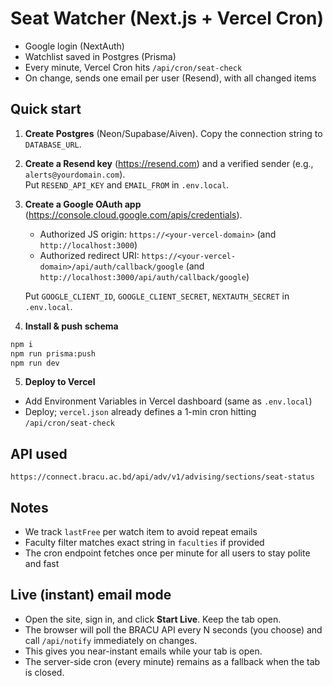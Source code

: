 
# Seat Watcher (Next.js + Vercel Cron)

- Google login (NextAuth)
- Watchlist saved in Postgres (Prisma)
- Every minute, Vercel Cron hits `/api/cron/seat-check`
- On change, sends one email per user (Resend), with all changed items

## Quick start

1) **Create Postgres** (Neon/Supabase/Aiven). Copy the connection string to `DATABASE_URL`.

2) **Create a Resend key** (https://resend.com) and a verified sender (e.g., `alerts@yourdomain.com`).  
   Put `RESEND_API_KEY` and `EMAIL_FROM` in `.env.local`.

3) **Create a Google OAuth app** (https://console.cloud.google.com/apis/credentials).  
   - Authorized JS origin: `https://<your-vercel-domain>` (and `http://localhost:3000`)
   - Authorized redirect URI: `https://<your-vercel-domain>/api/auth/callback/google` (and `http://localhost:3000/api/auth/callback/google`)

   Put `GOOGLE_CLIENT_ID`, `GOOGLE_CLIENT_SECRET`, `NEXTAUTH_SECRET` in `.env.local`.

4) **Install & push schema**
```bash
npm i
npm run prisma:push
npm run dev
```

5) **Deploy to Vercel**
- Add Environment Variables in Vercel dashboard (same as `.env.local`)
- Deploy; `vercel.json` already defines a 1-min cron hitting `/api/cron/seat-check`

## API used
`https://connect.bracu.ac.bd/api/adv/v1/advising/sections/seat-status`

## Notes
- We track `lastFree` per watch item to avoid repeat emails
- Faculty filter matches exact string in `faculties` if provided
- The cron endpoint fetches once per minute for all users to stay polite and fast


## Live (instant) email mode
- Open the site, sign in, and click **Start Live**. Keep the tab open.
- The browser will poll the BRACU API every N seconds (you choose) and call `/api/notify` immediately on changes.
- This gives you near-instant emails while your tab is open.
- The server-side cron (every minute) remains as a fallback when the tab is closed.
